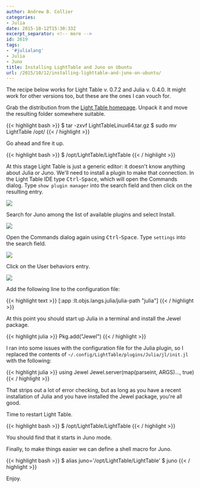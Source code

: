 ```yaml
---
author: Andrew B. Collier
categories:
- Julia
date: 2015-10-12T15:30:33Z
excerpt_separator: <!-- more -->
id: 2619
tags:
- '#julialang'
- Julia
- Juno
title: Installing LightTable and Juno on Ubuntu
url: /2015/10/12/installing-lighttable-and-juno-on-ubuntu/
---
```


The recipe below works for Light Table v. 0.7.2 and Julia v. 0.4.0. It might work for other versions too, but these are the ones I can vouch for.

<!--more-->

Grab the distribution from the [Light Table homepage](http://lighttable.com/). Unpack it and move the resulting folder somewhere suitable.

{{< highlight bash >}}
$ tar -zxvf LightTableLinux64.tar.gz
$ sudo mv LightTable /opt/
{{< / highlight >}}

Go ahead and fire it up.

{{< highlight bash >}}
$ /opt/LightTable/LightTable
{{< / highlight >}}

At this stage Light Table is just a generic editor: it doesn't know anything about Julia or Juno. We'll need to install a plugin to make that connection. In the Light Table IDE type <kbd>Ctrl</kbd>-<kbd>Space</kbd>, which will open the Commands dialog. Type `show plugin manager` into the search field and then click on the resulting entry.

<img src="{{ site.baseurl }}/static/img/2015/10/light-table-plugin-manager.jpg">

Search for Juno among the list of available plugins and select Install.

<img src="{{ site.baseurl }}/static/img/2015/10/light-table-plugin-search.jpg">

Open the Commands dialog again using <kbd>Ctrl</kbd>-<kbd>Space</kbd>. Type `settings` into the search field.

<img src="{{ site.baseurl }}/static/img/2015/10/light-table-settings.jpg">

Click on the User behaviors entry.

<img src="{{ site.baseurl }}/static/img/2015/10/light-table-user-behaviours.jpg">

Add the following line to the configuration file:

{{< highlight text >}}
[:app :lt.objs.langs.julia/julia-path "julia"]
{{< / highlight >}}

At this point you should start up Julia in a terminal and install the Jewel package.

{{< highlight julia >}}
Pkg.add("Jewel")
{{< / highlight >}}

I ran into some issues with the configuration file for the Julia plugin, so I replaced the contents of `~/.config/LightTable/plugins/Julia/jl/init.jl` with the following:

{{< highlight julia >}}
using Jewel
Jewel.server(map(parseint, ARGS)..., true)
{{< / highlight >}}

That strips out a lot of error checking, but as long as you have a recent installation of Julia and you have installed the Jewel package, you're all good.

Time to restart Light Table.

{{< highlight bash >}}
$ /opt/LightTable/LightTable
{{< / highlight >}}

You should find that it starts in Juno mode.

Finally, to make things easier we can define a shell macro for Juno.

{{< highlight bash >}}
$ alias juno='/opt/LightTable/LightTable'
$ juno
{{< / highlight >}}

Enjoy.
